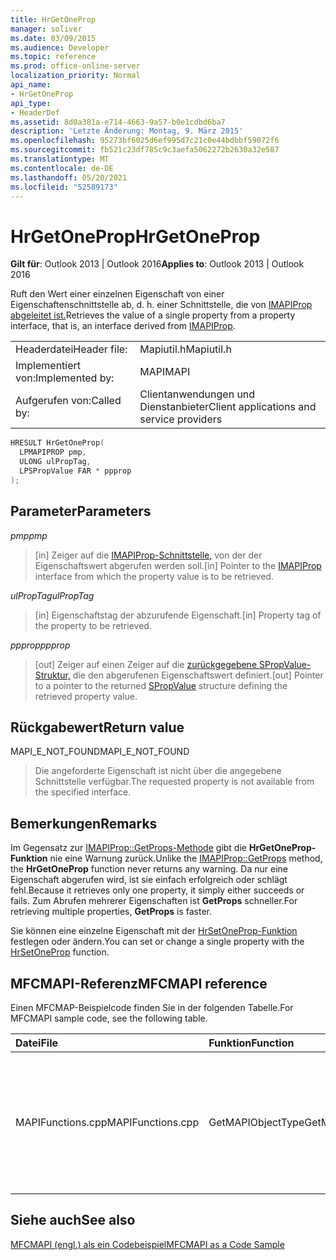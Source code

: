 ```yaml
---
title: HrGetOneProp
manager: soliver
ms.date: 03/09/2015
ms.audience: Developer
ms.topic: reference
ms.prod: office-online-server
localization_priority: Normal
api_name:
- HrGetOneProp
api_type:
- HeaderDef
ms.assetid: 8d0a381a-e714-4663-9a57-b0e1cdbd6ba7
description: 'Letzte Änderung: Montag, 9. März 2015'
ms.openlocfilehash: 95273bf6025d6ef995d7c21c0e44bdbbf59072f6
ms.sourcegitcommit: fb521c23df785c9c3aefa5062272b2630a32e587
ms.translationtype: MT
ms.contentlocale: de-DE
ms.lasthandoff: 05/20/2021
ms.locfileid: "52589173"
---
```

# <a name="hrgetoneprop"></a><span data-ttu-id="a824e-103">HrGetOneProp</span><span class="sxs-lookup"><span data-stu-id="a824e-103">HrGetOneProp</span></span>

  
  
<span data-ttu-id="a824e-104">**Gilt für**: Outlook 2013 | Outlook 2016</span><span class="sxs-lookup"><span data-stu-id="a824e-104">**Applies to**: Outlook 2013 | Outlook 2016</span></span> 
  
<span data-ttu-id="a824e-105">Ruft den Wert einer einzelnen Eigenschaft von einer Eigenschaftenschnittstelle ab, d. h. einer Schnittstelle, die von [IMAPIProp abgeleitet ist.](imapipropiunknown.md)</span><span class="sxs-lookup"><span data-stu-id="a824e-105">Retrieves the value of a single property from a property interface, that is, an interface derived from [IMAPIProp](imapipropiunknown.md).</span></span> 
  
|||
|:-----|:-----|
|<span data-ttu-id="a824e-106">Headerdatei</span><span class="sxs-lookup"><span data-stu-id="a824e-106">Header file:</span></span>  <br/> |<span data-ttu-id="a824e-107">Mapiutil.h</span><span class="sxs-lookup"><span data-stu-id="a824e-107">Mapiutil.h</span></span>  <br/> |
|<span data-ttu-id="a824e-108">Implementiert von:</span><span class="sxs-lookup"><span data-stu-id="a824e-108">Implemented by:</span></span>  <br/> |<span data-ttu-id="a824e-109">MAPI</span><span class="sxs-lookup"><span data-stu-id="a824e-109">MAPI</span></span>  <br/> |
|<span data-ttu-id="a824e-110">Aufgerufen von:</span><span class="sxs-lookup"><span data-stu-id="a824e-110">Called by:</span></span>  <br/> |<span data-ttu-id="a824e-111">Clientanwendungen und Dienstanbieter</span><span class="sxs-lookup"><span data-stu-id="a824e-111">Client applications and service providers</span></span>  <br/> |
   
```cpp
HRESULT HrGetOneProp(
  LPMAPIPROP pmp,
  ULONG ulPropTag,
  LPSPropValue FAR * ppprop
);
```

## <a name="parameters"></a><span data-ttu-id="a824e-112">Parameter</span><span class="sxs-lookup"><span data-stu-id="a824e-112">Parameters</span></span>

 <span data-ttu-id="a824e-113">_pmp_</span><span class="sxs-lookup"><span data-stu-id="a824e-113">_pmp_</span></span>
  
> <span data-ttu-id="a824e-114">[in] Zeiger auf die [IMAPIProp-Schnittstelle,](imapipropiunknown.md) von der der Eigenschaftswert abgerufen werden soll.</span><span class="sxs-lookup"><span data-stu-id="a824e-114">[in] Pointer to the [IMAPIProp](imapipropiunknown.md) interface from which the property value is to be retrieved.</span></span> 
    
 <span data-ttu-id="a824e-115">_ulPropTag_</span><span class="sxs-lookup"><span data-stu-id="a824e-115">_ulPropTag_</span></span>
  
> <span data-ttu-id="a824e-116">[in] Eigenschaftstag der abzurufende Eigenschaft.</span><span class="sxs-lookup"><span data-stu-id="a824e-116">[in] Property tag of the property to be retrieved.</span></span> 
    
 <span data-ttu-id="a824e-117">_ppprop_</span><span class="sxs-lookup"><span data-stu-id="a824e-117">_ppprop_</span></span>
  
> <span data-ttu-id="a824e-118">[out] Zeiger auf einen Zeiger auf die [zurückgegebene SPropValue-Struktur,](spropvalue.md) die den abgerufenen Eigenschaftswert definiert.</span><span class="sxs-lookup"><span data-stu-id="a824e-118">[out] Pointer to a pointer to the returned [SPropValue](spropvalue.md) structure defining the retrieved property value.</span></span> 
    
## <a name="return-value"></a><span data-ttu-id="a824e-119">Rückgabewert</span><span class="sxs-lookup"><span data-stu-id="a824e-119">Return value</span></span>

<span data-ttu-id="a824e-120">MAPI_E_NOT_FOUND</span><span class="sxs-lookup"><span data-stu-id="a824e-120">MAPI_E_NOT_FOUND</span></span> 
  
> <span data-ttu-id="a824e-121">Die angeforderte Eigenschaft ist nicht über die angegebene Schnittstelle verfügbar.</span><span class="sxs-lookup"><span data-stu-id="a824e-121">The requested property is not available from the specified interface.</span></span>
    
## <a name="remarks"></a><span data-ttu-id="a824e-122">Bemerkungen</span><span class="sxs-lookup"><span data-stu-id="a824e-122">Remarks</span></span>

<span data-ttu-id="a824e-123">Im Gegensatz zur [IMAPIProp::GetProps-Methode](imapiprop-getprops.md) gibt die **HrGetOneProp-Funktion** nie eine Warnung zurück.</span><span class="sxs-lookup"><span data-stu-id="a824e-123">Unlike the [IMAPIProp::GetProps](imapiprop-getprops.md) method, the **HrGetOneProp** function never returns any warning.</span></span> <span data-ttu-id="a824e-124">Da nur eine Eigenschaft abgerufen wird, ist sie einfach erfolgreich oder schlägt fehl.</span><span class="sxs-lookup"><span data-stu-id="a824e-124">Because it retrieves only one property, it simply either succeeds or fails.</span></span> <span data-ttu-id="a824e-125">Zum Abrufen mehrerer Eigenschaften ist **GetProps** schneller.</span><span class="sxs-lookup"><span data-stu-id="a824e-125">For retrieving multiple properties, **GetProps** is faster.</span></span> 
  
<span data-ttu-id="a824e-126">Sie können eine einzelne Eigenschaft mit der [HrSetOneProp-Funktion](hrsetoneprop.md) festlegen oder ändern.</span><span class="sxs-lookup"><span data-stu-id="a824e-126">You can set or change a single property with the [HrSetOneProp](hrsetoneprop.md) function.</span></span> 
  
## <a name="mfcmapi-reference"></a><span data-ttu-id="a824e-127">MFCMAPI-Referenz</span><span class="sxs-lookup"><span data-stu-id="a824e-127">MFCMAPI reference</span></span>

<span data-ttu-id="a824e-128">Einen MFCMAP-Beispielcode finden Sie in der folgenden Tabelle.</span><span class="sxs-lookup"><span data-stu-id="a824e-128">For MFCMAPI sample code, see the following table.</span></span>
  
|<span data-ttu-id="a824e-129">**Datei**</span><span class="sxs-lookup"><span data-stu-id="a824e-129">**File**</span></span>|<span data-ttu-id="a824e-130">**Funktion**</span><span class="sxs-lookup"><span data-stu-id="a824e-130">**Function**</span></span>|<span data-ttu-id="a824e-131">**Comment**</span><span class="sxs-lookup"><span data-stu-id="a824e-131">**Comment**</span></span>|
|:-----|:-----|:-----|
|<span data-ttu-id="a824e-132">MAPIFunctions.cpp</span><span class="sxs-lookup"><span data-stu-id="a824e-132">MAPIFunctions.cpp</span></span>  <br/> |<span data-ttu-id="a824e-133">GetMAPIObjectType</span><span class="sxs-lookup"><span data-stu-id="a824e-133">GetMAPIObjectType</span></span>  <br/> |<span data-ttu-id="a824e-134">MFCMAPI verwendet die **HrGetOneProp-Methode,** um den Typ eines Objekts abzurufen.</span><span class="sxs-lookup"><span data-stu-id="a824e-134">MFCMAPI uses the **HrGetOneProp** method to retrieve the type of an object.</span></span>  <br/> |
   
## <a name="see-also"></a><span data-ttu-id="a824e-135">Siehe auch</span><span class="sxs-lookup"><span data-stu-id="a824e-135">See also</span></span>



[<span data-ttu-id="a824e-136">MFCMAPI (engl.) als ein Codebeispiel</span><span class="sxs-lookup"><span data-stu-id="a824e-136">MFCMAPI as a Code Sample</span></span>](mfcmapi-as-a-code-sample.md)

